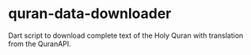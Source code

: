 # quran-data-downloader
Dart script to download complete text of the Holy Quran with translation from the QuranAPI.
